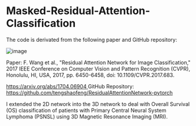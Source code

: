 # Masked-Residual-Attention-Classification

The code is derivated from the following paper and GitHub repository:

![image](https://github.com/SheZiyu/Unsupervised-Residual-Attention-Classification/assets/98766434/da1864b6-27e0-496d-ad98-3d1a9f9616f6)

Paper: F. Wang et al., "Residual Attention Network for Image Classification," 2017 IEEE Conference on Computer Vision and Pattern Recognition (CVPR), Honolulu, HI, USA, 2017, pp. 6450-6458, doi: 10.1109/CVPR.2017.683.

[https://arxiv.org/abs/1704.06904
](https://ieeexplore.ieee.org/document/8100166)
GitHub Repository: https://github.com/tengshaofeng/ResidualAttentionNetwork-pytorch

I extended the 2D network into the 3D network to deal with Overall Survival (OS) classification of patients with Primary Central Neural System Lymphoma (PSNSL) using 3D Magnetic Resonance Imaging (MRI). 

